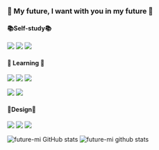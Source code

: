### 💖 My future, I want with you in my future 💖

 #### 📚Self-study📚
<p align="center">
<p>
 <img src="https://img.shields.io/badge/Python-14354C.svg?logo=python&logoColor=white">
 <img src="https://img.shields.io/badge/HTML-E34F26.svg?logo=html5&logoColor=white">
 <img src="https://img.shields.io/badge/CSS-1572B6.svg?logo=css3&logoColor=white"/> 
</p>

#### 🏫 Learning 🏫
<p align="center">
<p>
 <img src="https://img.shields.io/badge/Java-007396.svg?logo=java&logoColor=white">
 <img src="https://img.shields.io/badge/JavaScript-F7DF1E.svg?logo=javascript&logoColor=black">
 <img src="https://img.shields.io/badge/Oracle-F00000.svg?logo=oracle&logoColor=white">
</p>
<p align="center">
<p>
 <img src="https://img.shields.io/badge/Eclipse IDE-2C2255?style=flate&logo=Eclipse IDE&logoColor=white">
 <img src="https://img.shields.io/badge/Amazon AWS-232F3E?style=flate&logo=Amazon AWS&logoColor=white">
</p>

#### 🎨Design🎨
  <p align="center">
  <p>
  <img src="https://img.shields.io/badge/Adobe Photoshop-31A8FF?style=flat&logo=Adobe Photoshop&logoColor=white"/></a>
  <img src="https://img.shields.io/badge/Adobe Premiere Pro-9999FF?style=flat&logo=Adobe Premiere Pro&logoColor=white"/></a>
  <img src="https://img.shields.io/badge/Adobe After Effects-9999FF?style=flat&logo=Adobe After Effects&logoColor=white"/></a>
  </p>
  
![future-mi GitHub stats](https://github-readme-stats.vercel.app/api?username=future-m&theme=flag-india&show_icons=true)
![future-mi github stats](https://github-readme-stats.vercel.app/api/top-langs/?username=future-mi&show_icons=true&hide_border=true&title_color=004386&icon_color=004386&layout=compact)
